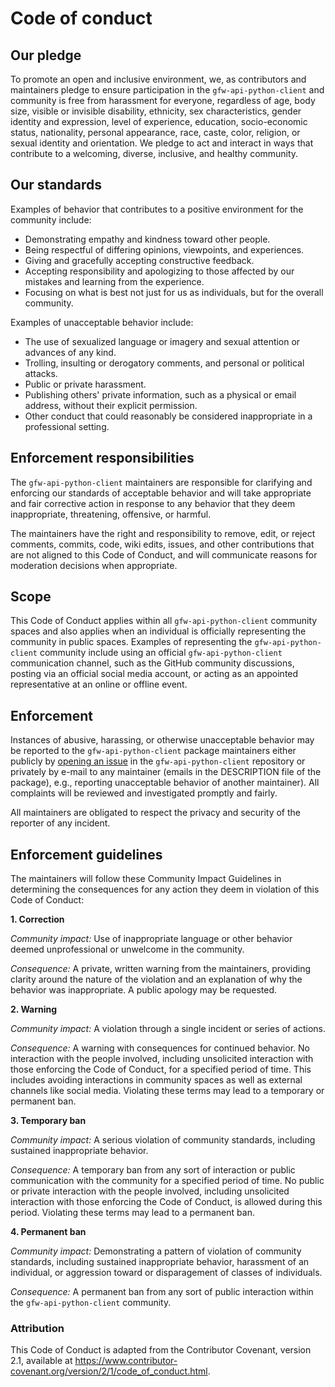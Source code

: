 # Code of conduct


## Our pledge

To promote an open and inclusive environment, we, as contributors and maintainers
pledge to ensure participation in the `gfw-api-python-client` and
community is free from harassment for everyone, regardless of age, body
size, visible or invisible disability, ethnicity, sex characteristics, gender
identity and expression, level of experience, education, socio-economic status,
nationality, personal appearance, race, caste, color, religion, or sexual
identity and orientation. We pledge to act and interact in ways that contribute to a welcoming,
diverse, inclusive, and healthy community.


## Our standards

Examples of behavior that contributes to a positive environment for the
community include:

* Demonstrating empathy and kindness toward other people.
* Being respectful of differing opinions, viewpoints, and experiences.
* Giving and gracefully accepting constructive feedback.
* Accepting responsibility and apologizing to those affected by our mistakes and learning from the experience.
* Focusing on what is best not just for us as individuals, but for the overall community.

Examples of unacceptable behavior include:

* The use of sexualized language or imagery and sexual attention or advances of any kind.
* Trolling, insulting or derogatory comments, and personal or political attacks.
* Public or private harassment.
* Publishing others' private information, such as a physical or email address, without their explicit permission.
* Other conduct that could reasonably be considered inappropriate in a professional setting.


## Enforcement responsibilities

The `gfw-api-python-client` maintainers are responsible for clarifying and enforcing our standards of
acceptable behavior and will take appropriate and fair corrective action in
response to any behavior that they deem inappropriate, threatening, offensive,
or harmful.

The maintainers have the right and responsibility to remove, edit, or reject
comments, commits, code, wiki edits, issues, and other contributions that are
not aligned to this Code of Conduct, and will communicate reasons for moderation
decisions when appropriate.


## Scope

This Code of Conduct applies within all `gfw-api-python-client` community spaces and also applies when
an individual is officially representing the community in public spaces.
Examples of representing the `gfw-api-python-client` community include using an official `gfw-api-python-client`
communication channel, such as the GitHub community discussions, posting via an
official social media account, or acting as an appointed representative at an online
or offline event.


## Enforcement

Instances of abusive, harassing, or otherwise unacceptable behavior may be
reported to the `gfw-api-python-client` package maintainers either publicly by
[opening an issue](https://github.com/GlobalFishingWatch/gfw-api-python-client/issues) in the `gfw-api-python-client`
repository or privately by e-mail to any maintainer (emails in the DESCRIPTION file
of the package), e.g., reporting unacceptable behavior of another maintainer).
All complaints will be reviewed and investigated promptly and fairly.

All maintainers are obligated to respect the privacy and security of the
reporter of any incident.


## Enforcement guidelines

The maintainers will follow these Community Impact Guidelines in determining
the consequences for any action they deem in violation of this Code of Conduct:

**1. Correction**

_Community impact:_ Use of inappropriate language or other behavior deemed
unprofessional or unwelcome in the community.

_Consequence:_ A private, written warning from the maintainers, providing
clarity around the nature of the violation and an explanation of why the
behavior was inappropriate. A public apology may be requested.

**2. Warning**

_Community impact:_ A violation through a single incident or series of actions.

_Consequence:_ A warning with consequences for continued behavior. No
interaction with the people involved, including unsolicited interaction with
those enforcing the Code of Conduct, for a specified period of time. This
includes avoiding interactions in community spaces as well as external channels
like social media. Violating these terms may lead to a temporary or permanent
ban.


**3. Temporary ban**

_Community impact:_ A serious violation of community standards, including
sustained inappropriate behavior.

_Consequence:_ A temporary ban from any sort of interaction or public
communication with the community for a specified period of time. No public or
private interaction with the people involved, including unsolicited interaction
with those enforcing the Code of Conduct, is allowed during this period.
Violating these terms may lead to a permanent ban.

**4. Permanent ban**

_Community impact:_ Demonstrating a pattern of violation of community standards,
including sustained inappropriate behavior, harassment of an individual, or
aggression toward or disparagement of classes of individuals.

_Consequence:_ A permanent ban from any sort of public interaction within the
`gfw-api-python-client` community.


### Attribution

This Code of Conduct is adapted from the Contributor Covenant, version 2.1,
available at <https://www.contributor-covenant.org/version/2/1/code_of_conduct.html>.
